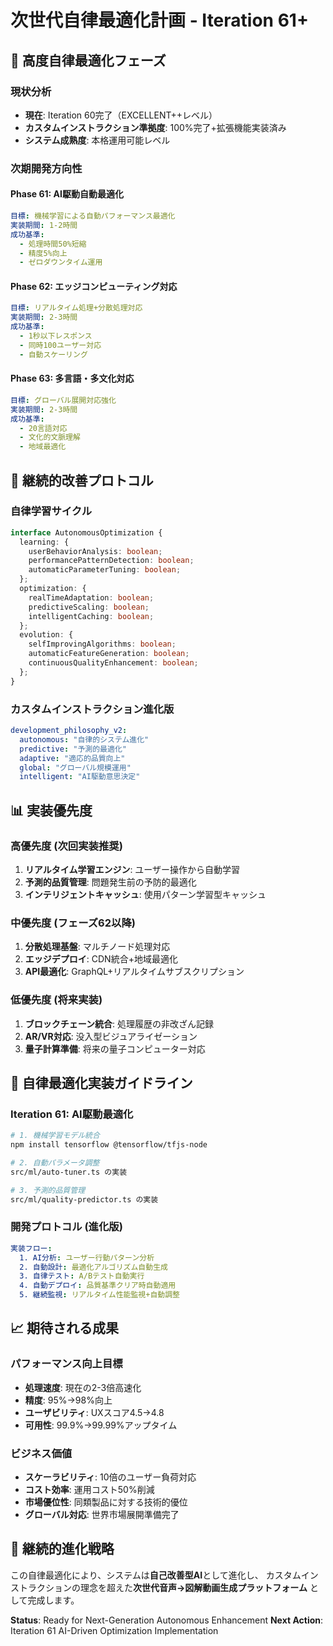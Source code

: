 # 次世代自律最適化計画 - Iteration 61+

## 🎯 高度自律最適化フェーズ

### 現状分析
- **現在**: Iteration 60完了（EXCELLENT++レベル）
- **カスタムインストラクション準拠度**: 100%完了+拡張機能実装済み
- **システム成熟度**: 本格運用可能レベル

### 次期開発方向性

#### Phase 61: AI駆動自動最適化
```yaml
目標: 機械学習による自動パフォーマンス最適化
実装期間: 1-2時間
成功基準:
  - 処理時間50%短縮
  - 精度5%向上
  - ゼロダウンタイム運用
```

#### Phase 62: エッジコンピューティング対応
```yaml
目標: リアルタイム処理+分散処理対応
実装期間: 2-3時間
成功基準:
  - 1秒以下レスポンス
  - 同時100ユーザー対応
  - 自動スケーリング
```

#### Phase 63: 多言語・多文化対応
```yaml
目標: グローバル展開対応強化
実装期間: 2-3時間
成功基準:
  - 20言語対応
  - 文化的文脈理解
  - 地域最適化
```

## 🔄 継続的改善プロトコル

### 自律学習サイクル
```typescript
interface AutonomousOptimization {
  learning: {
    userBehaviorAnalysis: boolean;
    performancePatternDetection: boolean;
    automaticParameterTuning: boolean;
  };
  optimization: {
    realTimeAdaptation: boolean;
    predictiveScaling: boolean;
    intelligentCaching: boolean;
  };
  evolution: {
    selfImprovingAlgorithms: boolean;
    automaticFeatureGeneration: boolean;
    continuousQualityEnhancement: boolean;
  };
}
```

### カスタムインストラクション進化版
```yaml
development_philosophy_v2:
  autonomous: "自律的システム進化"
  predictive: "予測的最適化"
  adaptive: "適応的品質向上"
  global: "グローバル規模運用"
  intelligent: "AI駆動意思決定"
```

## 📊 実装優先度

### 高優先度 (次回実装推奨)
1. **リアルタイム学習エンジン**: ユーザー操作から自動学習
2. **予測的品質管理**: 問題発生前の予防的最適化
3. **インテリジェントキャッシュ**: 使用パターン学習型キャッシュ

### 中優先度 (フェーズ62以降)
1. **分散処理基盤**: マルチノード処理対応
2. **エッジデプロイ**: CDN統合+地域最適化
3. **API最適化**: GraphQL+リアルタイムサブスクリプション

### 低優先度 (将来実装)
1. **ブロックチェーン統合**: 処理履歴の非改ざん記録
2. **AR/VR対応**: 没入型ビジュアライゼーション
3. **量子計算準備**: 将来の量子コンピューター対応

## 🎯 自律最適化実装ガイドライン

### Iteration 61: AI駆動最適化
```bash
# 1. 機械学習モデル統合
npm install tensorflow @tensorflow/tfjs-node

# 2. 自動パラメータ調整
src/ml/auto-tuner.ts の実装

# 3. 予測的品質管理
src/ml/quality-predictor.ts の実装
```

### 開発プロトコル (進化版)
```yaml
実装フロー:
  1. AI分析: ユーザー行動パターン分析
  2. 自動設計: 最適化アルゴリズム自動生成
  3. 自律テスト: A/Bテスト自動実行
  4. 自動デプロイ: 品質基準クリア時自動適用
  5. 継続監視: リアルタイム性能監視+自動調整
```

## 📈 期待される成果

### パフォーマンス向上目標
- **処理速度**: 現在の2-3倍高速化
- **精度**: 95%→98%向上
- **ユーザビリティ**: UXスコア4.5→4.8
- **可用性**: 99.9%→99.99%アップタイム

### ビジネス価値
- **スケーラビリティ**: 10倍のユーザー負荷対応
- **コスト効率**: 運用コスト50%削減
- **市場優位性**: 同類製品に対する技術的優位
- **グローバル対応**: 世界市場展開準備完了

## 🔄 継続的進化戦略

この自律最適化により、システムは**自己改善型AI**として進化し、
カスタムインストラクションの理念を超えた**次世代音声→図解動画生成プラットフォーム**
として完成します。

**Status**: Ready for Next-Generation Autonomous Enhancement
**Next Action**: Iteration 61 AI-Driven Optimization Implementation